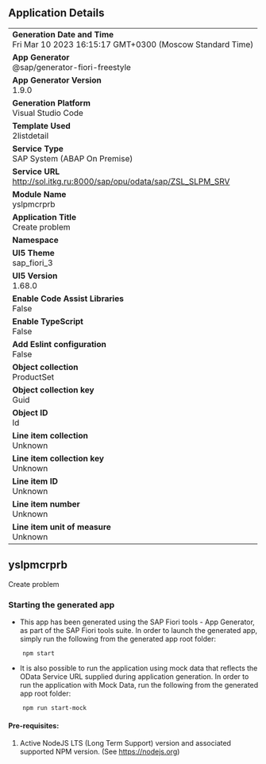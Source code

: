 ## Application Details
|               |
| ------------- |
|**Generation Date and Time**<br>Fri Mar 10 2023 16:15:17 GMT+0300 (Moscow Standard Time)|
|**App Generator**<br>@sap/generator-fiori-freestyle|
|**App Generator Version**<br>1.9.0|
|**Generation Platform**<br>Visual Studio Code|
|**Template Used**<br>2listdetail|
|**Service Type**<br>SAP System (ABAP On Premise)|
|**Service URL**<br>http://sol.itkg.ru:8000/sap/opu/odata/sap/ZSL_SLPM_SRV
|**Module Name**<br>yslpmcrprb|
|**Application Title**<br>Create problem|
|**Namespace**<br>|
|**UI5 Theme**<br>sap_fiori_3|
|**UI5 Version**<br>1.68.0|
|**Enable Code Assist Libraries**<br>False|
|**Enable TypeScript**<br>False|
|**Add Eslint configuration**<br>False|
|**Object collection**<br>ProductSet|
|**Object collection key**<br>Guid|
|**Object ID**<br>Id|
|**Line item collection**<br>Unknown|
|**Line item collection key**<br>Unknown|
|**Line item ID**<br>Unknown|
|**Line item number**<br>Unknown|
|**Line item unit of measure**<br>Unknown|

## yslpmcrprb

Create problem

### Starting the generated app

-   This app has been generated using the SAP Fiori tools - App Generator, as part of the SAP Fiori tools suite.  In order to launch the generated app, simply run the following from the generated app root folder:

```
    npm start
```

- It is also possible to run the application using mock data that reflects the OData Service URL supplied during application generation.  In order to run the application with Mock Data, run the following from the generated app root folder:

```
    npm run start-mock
```

#### Pre-requisites:

1. Active NodeJS LTS (Long Term Support) version and associated supported NPM version.  (See https://nodejs.org)


